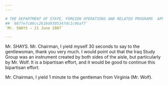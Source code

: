 ```yaml
---
---

# THE DEPARTMENT OF STATE, FOREIGN OPERATIONS AND RELATED PROGRAMS  APPROPRIATIONS ACT, 2008
## `6877e7c86cc2616d9305347dc1c9baf7`
`Mr. SHAYS — 21 June 2007`

---
```



Mr. SHAYS. Mr. Chairman, I yield myself 30 seconds to say to the 
gentlewoman, thank you very much. I would point out that the Iraq Study 
Group was an instrument created by both sides of the aisle, but 
particularly by Mr. Wolf. It is a bipartisan effort, and it would be 
good to continue this bipartisan effort.

Mr. Chairman, I yield 1 minute to the gentleman from Virginia (Mr. 
Wolf).